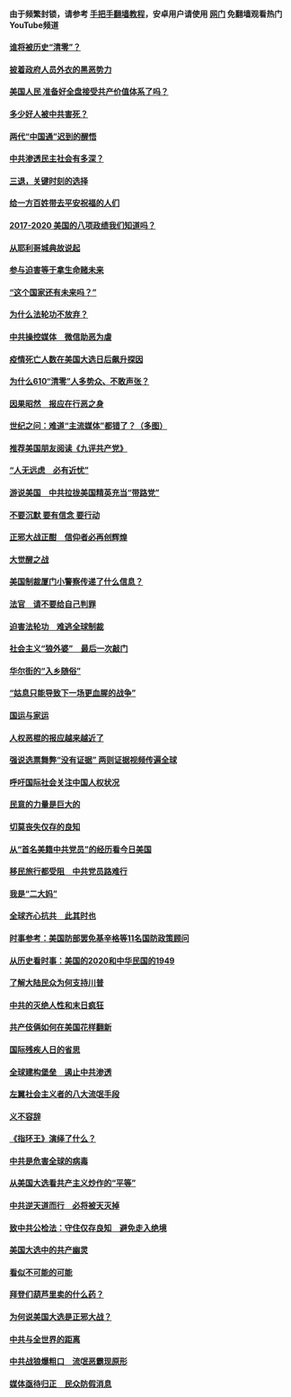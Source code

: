 #### 由于频繁封锁，请参考 [手把手翻墙教程](https://github.com/gfw-breaker/guides/wiki/)，安卓用户请使用 [网门](https://github.com/gfw-breaker/nogfw/blob/master/dl.md?t=01071900) 免翻墙观看热门YouTube频道 

#### [谁将被历史“清零”？](../pages/73/417485.md?t=01071900) 

#### [披着政府人员外衣的黑恶势力](../pages/73/417442.md?t=01071900) 

#### [美国人民 准备好全盘接受共产价值体系了吗？](../pages/73/417491.md?t=01071900) 

#### [多少好人被中共害死？](../pages/73/417144.md?t=01071900) 

#### [两代“中国通”迟到的醒悟](../pages/73/417064.md?t=01071900) 

#### [中共渗透民主社会有多深？](../pages/73/417063.md?t=01071900) 

#### [三退，关键时刻的选择](../pages/73/416969.md?t=01071900) 

#### [给一方百姓带去平安祝福的人们](../pages/73/416941.md?t=01071900) 

#### [2017-2020  美国的八项政绩我们知道吗？](../pages/73/416968.md?t=01071900) 

#### [从耶利哥城典故说起](../pages/73/416892.md?t=01071900) 

#### [参与迫害等于拿生命赌未来](../pages/73/416856.md?t=01071900) 

#### [“这个国家还有未来吗？”](../pages/73/416852.md?t=01071900) 

#### [为什么法轮功不放弃？](../pages/73/416864.md?t=01071900) 

#### [中共操控媒体　微信助恶为虐](../pages/73/416724.md?t=01071900) 

#### [疫情死亡人数在美国大选日后飙升探因](../pages/73/416606.md?t=01071900) 

#### [为什么610“清零”人多势众、不敢声张？](../pages/73/416632.md?t=01071900) 

#### [因果昭然　报应在行恶之身](../pages/73/416582.md?t=01071900) 

#### [世纪之问：难道“主流媒体”都错了？（多图）](../pages/73/416571.md?t=01071900) 

#### [推荐美国朋友阅读《九评共产党》](../pages/73/416510.md?t=01071900) 

#### [“人无远虑　必有近忧”](../pages/73/416513.md?t=01071900) 

#### [游说美国　中共拉拢美国精英充当“带路党”](../pages/73/416529.md?t=01071900) 

#### [不要沉默 要有信念 要行动](../pages/73/416457.md?t=01071900) 

#### [正邪大战正酣　信仰者必再创辉煌](../pages/73/416433.md?t=01071900) 

#### [大觉醒之战](../pages/73/416456.md?t=01071900) 

#### [美国制裁厦门小警察传递了什么信息？](../pages/73/416432.md?t=01071900) 

#### [法官　请不要给自己判罪](../pages/73/416379.md?t=01071900) 

#### [迫害法轮功　难逃全球制裁](../pages/73/416380.md?t=01071900) 

#### [社会主义“狼外婆”　最后一次敲门](../pages/73/416394.md?t=01071900) 

#### [华尔街的“入乡随俗”](../pages/73/416395.md?t=01071900) 

#### [“姑息只能导致下一场更血腥的战争”](../pages/73/416223.md?t=01071900) 

#### [国运与家运](../pages/73/416224.md?t=01071900) 

#### [人权恶棍的报应越来越近了](../pages/73/416276.md?t=01071900) 

#### [强说选票舞弊“没有证据” 两则证据视频传遍全球](../pages/73/416227.md?t=01071900) 

#### [呼吁国际社会关注中国人权状况](../pages/73/416135.md?t=01071900) 

#### [民意的力量是巨大的](../pages/73/416222.md?t=01071900) 

#### [切莫丧失仅存的良知](../pages/73/416134.md?t=01071900) 

#### [从“首名美籍中共党员”的经历看今日美国](../pages/73/416114.md?t=01071900) 

#### [移民旅行都受阻　中共党员路难行](../pages/73/416033.md?t=01071900) 

#### [我是“二大妈”](../pages/73/415529.md?t=01071900) 

#### [全球齐心抗共　此其时也](../pages/73/415989.md?t=01071900) 

#### [时事参考：美国防部罢免基辛格等11名国防政策顾问](../pages/73/415970.md?t=01071900) 

#### [从历史看时事：美国的2020和中华民国的1949](../pages/73/415949.md?t=01071900) 

#### [了解大陆民众为何支持川普](../pages/73/415950.md?t=01071900) 

#### [中共的灭绝人性和末日疯狂](../pages/73/415944.md?t=01071900) 

#### [共产伎俩如何在美国花样翻新](../pages/73/415908.md?t=01071900) 

#### [国际残疾人日的省思](../pages/73/415849.md?t=01071900) 

#### [全球建构堡垒　遏止中共渗透](../pages/73/415850.md?t=01071900) 

#### [左翼社会主义者的八大流氓手段](../pages/73/415802.md?t=01071900) 

#### [义不容辞](../pages/73/415807.md?t=01071900) 

#### [《指环王》演绎了什么？](../pages/73/415739.md?t=01071900) 

#### [中共是危害全球的病毒](../pages/73/415569.md?t=01071900) 

#### [从美国大选看共产主义炒作的“平等”](../pages/73/415654.md?t=01071900) 

#### [中共逆天道而行　必将被天灭掉](../pages/73/415626.md?t=01071900) 

#### [致中共公检法：守住仅存良知　避免走入绝境](../pages/73/415627.md?t=01071900) 

#### [美国大选中的共产幽灵](../pages/73/415618.md?t=01071900) 

#### [看似不可能的可能](../pages/73/415619.md?t=01071900) 

#### [拜登们葫芦里卖的什么药？](../pages/73/415531.md?t=01071900) 

#### [为何说美国大选是正邪大战？](../pages/73/415530.md?t=01071900) 

#### [中共与全世界的距离](../pages/73/415435.md?t=01071900) 

#### [中共战狼爆粗口　流氓恶霸现原形](../pages/73/415426.md?t=01071900) 

#### [媒体亟待归正　民众防假消息](../pages/73/415402.md?t=01071900) 

